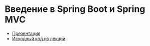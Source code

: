 # Введение в Spring Boot и Spring MVC

- [Презентация](https://docs.google.com/presentation/d/14Ypv5LjF6FHgjQOPD1Pgd7DXAonA8MUyDA7e-ZzW_k8/edit?usp=sharing)
- [Исходный код из лекции](https://github.com/ZuevKirill95/spring-practice-source-code/tree/main/spring-boot-and-mvc)